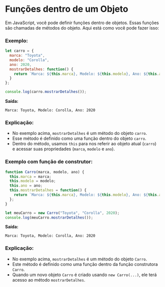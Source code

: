 # Funções dentro de um Objeto

Em JavaScript, você pode definir funções dentro de objetos. Essas funções são chamadas de métodos do objeto. Aqui está como você pode fazer isso:

### Exemplo:

```javascript
let carro = {
  marca: "Toyota",
  modelo: "Corolla",
  ano: 2020,
  mostrarDetalhes: function() {
    return `Marca: ${this.marca}, Modelo: ${this.modelo}, Ano: ${this.ano}`;
  }
};

console.log(carro.mostrarDetalhes()); 
```

**Saída:**
```
Marca: Toyota, Modelo: Corolla, Ano: 2020
```

### Explicação:

- No exemplo acima, `mostrarDetalhes` é um método do objeto `carro`.
- Esse método é definido como uma função dentro do objeto `carro`.
- Dentro do método, usamos `this` para nos referir ao objeto atual (`carro`) e acessar suas propriedades (`marca`, `modelo` e `ano`).

### Exemplo com função de construtor:

```javascript
function Carro(marca, modelo, ano) {
  this.marca = marca;
  this.modelo = modelo;
  this.ano = ano;
  this.mostrarDetalhes = function() {
    return `Marca: ${this.marca}, Modelo: ${this.modelo}, Ano: ${this.ano}`;
  };
}

let meuCarro = new Carro("Toyota", "Corolla", 2020);
console.log(meuCarro.mostrarDetalhes()); 
```

**Saída:**
```
Marca: Toyota, Modelo: Corolla, Ano: 2020
```

### Explicação:

- No exemplo acima, `mostrarDetalhes` é um método do objeto `Carro`.
- Este método é definido como uma função dentro da função construtora `Carro`.
- Quando um novo objeto `Carro` é criado usando `new Carro(...)`, ele terá acesso ao método `mostrarDetalhes`.